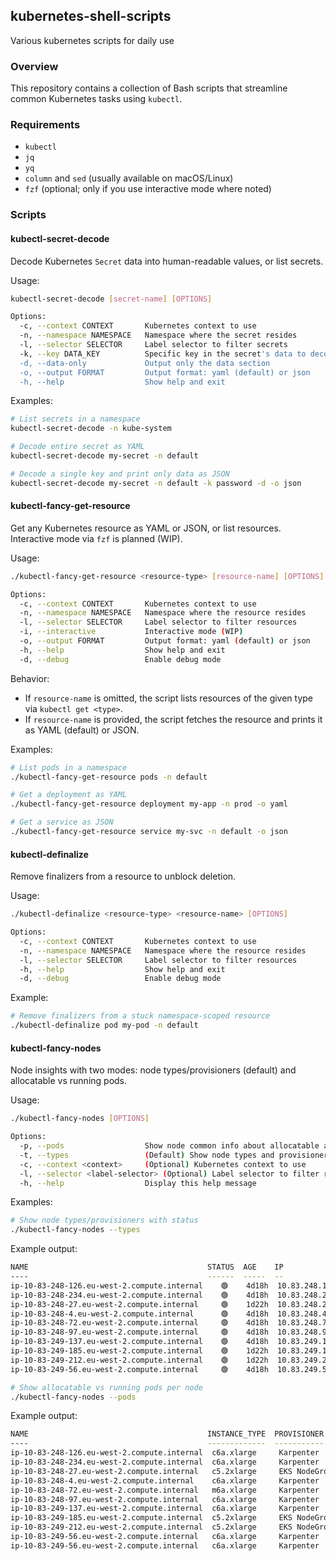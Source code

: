 ## kubernetes-shell-scripts
Various kubernetes scripts for daily use

### Overview

This repository contains a collection of Bash scripts that streamline common Kubernetes tasks using `kubectl`.

### Requirements

- `kubectl`
- `jq`
- `yq`
- `column` and `sed` (usually available on macOS/Linux)
- `fzf` (optional; only if you use interactive mode where noted)

### Scripts

#### kubectl-secret-decode

Decode Kubernetes `Secret` data into human-readable values, or list secrets.

Usage:

```bash
kubectl-secret-decode [secret-name] [OPTIONS]

Options:
  -c, --context CONTEXT       Kubernetes context to use
  -n, --namespace NAMESPACE   Namespace where the secret resides
  -l, --selector SELECTOR     Label selector to filter secrets
  -k, --key DATA_KEY          Specific key in the secret's data to decode (with secret-name)
  -d, --data-only             Output only the data section
  -o, --output FORMAT         Output format: yaml (default) or json
  -h, --help                  Show help and exit
```

Examples:

```bash
# List secrets in a namespace
kubectl-secret-decode -n kube-system

# Decode entire secret as YAML
kubectl-secret-decode my-secret -n default

# Decode a single key and print only data as JSON
kubectl-secret-decode my-secret -n default -k password -d -o json
```

#### kubectl-fancy-get-resource

Get any Kubernetes resource as YAML or JSON, or list resources. Interactive mode via `fzf` is planned (WIP).

Usage:

```bash
./kubectl-fancy-get-resource <resource-type> [resource-name] [OPTIONS]

Options:
  -c, --context CONTEXT       Kubernetes context to use
  -n, --namespace NAMESPACE   Namespace where the resource resides
  -l, --selector SELECTOR     Label selector to filter resources
  -i, --interactive           Interactive mode (WIP)
  -o, --output FORMAT         Output format: yaml (default) or json
  -h, --help                  Show help and exit
  -d, --debug                 Enable debug mode
```

Behavior:
- If `resource-name` is omitted, the script lists resources of the given type via `kubectl get <type>`.
- If `resource-name` is provided, the script fetches the resource and prints it as YAML (default) or JSON.

Examples:

```bash
# List pods in a namespace
./kubectl-fancy-get-resource pods -n default

# Get a deployment as YAML
./kubectl-fancy-get-resource deployment my-app -n prod -o yaml

# Get a service as JSON
./kubectl-fancy-get-resource service my-svc -n default -o json
```

#### kubectl-definalize

Remove finalizers from a resource to unblock deletion.

Usage:

```bash
./kubectl-definalize <resource-type> <resource-name> [OPTIONS]

Options:
  -c, --context CONTEXT       Kubernetes context to use
  -n, --namespace NAMESPACE   Namespace where the resource resides
  -l, --selector SELECTOR     Label selector to filter resources
  -h, --help                  Show help and exit
  -d, --debug                 Enable debug mode
```

Example:

```bash
# Remove finalizers from a stuck namespace-scoped resource
./kubectl-definalize pod my-pod -n default
```

#### kubectl-fancy-nodes

Node insights with two modes: node types/provisioners (default) and allocatable vs running pods.

Usage:

```bash
./kubectl-fancy-nodes [OPTIONS]

Options:
  -p, --pods                  Show node common info about allocatable and running pods.
  -t, --types                 (Default) Show node types and provisioner.
  -c, --context <context>     (Optional) Kubernetes context to use
  -l, --selector <label-selector> (Optional) Label selector to filter resources
  -h, --help                  Display this help message
```

Examples:

```bash
# Show node types/provisioners with status
./kubectl-fancy-nodes --types
```
Example output:
```bash
NAME                                        STATUS  AGE    IP            VERSION              PROVISIONER    INSTANCE_TYPE
----                                        ------  -----  --            -------              -----------    -------------
ip-10-83-248-126.eu-west-2.compute.internal    🟢    4d18h  10.83.248.126  v1.33.0-eks-802817d  Karpenter      c6a.xlarge
ip-10-83-248-234.eu-west-2.compute.internal    🟢    4d18h  10.83.248.234  v1.33.0-eks-802817d  Karpenter      c6a.xlarge
ip-10-83-248-27.eu-west-2.compute.internal     🟢    1d22h  10.83.248.27   v1.33.0-eks-802817d  EKS NodeGroup  c5.2xlarge
ip-10-83-248-4.eu-west-2.compute.internal      🟢    4d18h  10.83.248.4    v1.33.0-eks-802817d  Karpenter      c6a.xlarge
ip-10-83-248-72.eu-west-2.compute.internal     🟢    4d18h  10.83.248.72   v1.33.0-eks-802817d  Karpenter      m6a.xlarge
ip-10-83-248-97.eu-west-2.compute.internal     🟢    4d18h  10.83.248.97   v1.33.0-eks-802817d  Karpenter      c6a.xlarge
ip-10-83-249-137.eu-west-2.compute.internal    🟢    4d18h  10.83.249.137  v1.33.0-eks-802817d  Karpenter      c6a.xlarge
ip-10-83-249-185.eu-west-2.compute.internal    🟢    1d22h  10.83.249.185  v1.33.0-eks-802817d  EKS NodeGroup  c5.2xlarge
ip-10-83-249-212.eu-west-2.compute.internal    🟢    1d22h  10.83.249.212  v1.33.0-eks-802817d  EKS NodeGroup  c5.2xlarge
ip-10-83-249-56.eu-west-2.compute.internal     🟢    4d18h  10.83.249.56   v1.33.0-eks-802817d  Karpenter      c6a.xlarge
```

```bash
# Show allocatable vs running pods per node
./kubectl-fancy-nodes --pods
```

Example output:
```bash
NAME                                        INSTANCE_TYPE  PROVISIONER    TOTAL  RUNNING
----                                        -------------  -----------    -----  -------
ip-10-83-248-126.eu-west-2.compute.internal  c6a.xlarge     Karpenter      58     19
ip-10-83-248-234.eu-west-2.compute.internal  c6a.xlarge     Karpenter      58     18
ip-10-83-248-27.eu-west-2.compute.internal   c5.2xlarge     EKS NodeGroup  58     7
ip-10-83-248-4.eu-west-2.compute.internal    c6a.xlarge     Karpenter      58     30
ip-10-83-248-72.eu-west-2.compute.internal   m6a.xlarge     Karpenter      58     21
ip-10-83-248-97.eu-west-2.compute.internal   c6a.xlarge     Karpenter      58     21
ip-10-83-249-137.eu-west-2.compute.internal  c6a.xlarge     Karpenter      58     17
ip-10-83-249-185.eu-west-2.compute.internal  c5.2xlarge     EKS NodeGroup  58     6
ip-10-83-249-212.eu-west-2.compute.internal  c5.2xlarge     EKS NodeGroup  58     11
ip-10-83-249-56.eu-west-2.compute.internal   c6a.xlarge     Karpenter      58     22
ip-10-83-249-56.eu-west-2.compute.internal   c6a.xlarge     Karpenter      58     22
```
